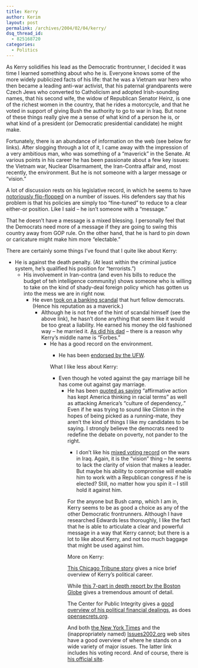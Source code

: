 ```yaml
---
title: Kerry
author: Kerim
layout: post
permalink: /archives/2004/02/04/kerry/
dsq_thread_id:
  - 825168720
categories:
  - Politics
---
```

As Kerry solidifies his lead as the Democratic frontrunner, I decided it was time I learned something about who he is. Everyone knows some of the more widely publicized facts of his life: that he was a Vietnam war hero who then became a leading anti-war activist, that his paternal grandparents were Czech Jews who converted to Catholicism and adopted Irish-sounding names, that his second wife, the widow of Republican Senator Heinz, is one of the richest women in the country, that he rides a motorcycle, and that he voted in support of giving Bush the authority to go to war in Iraq. But none of these things really give me a sense of what kind of a person he is, or what kind of a president (or Democratic presidential candidate) he might make.

Fortunately, there is an abundance of information on the web (see below for links). After slogging through a lot of it, I came away with the impression of a very ambitious man, who was something of a &#8220;maverick&#8221; in the Senate. At various points in his career he has been passionate about a few key issues: the Vietnam war, Nuclear Disarmament, the Iran-Contra affair and, most recently, the environment. But he is not someone with a larger message or &#8220;vision.&#8221;

A lot of discussion rests on his legislative record, in which he seems to have <a href="http://www.weeklystandard.com/Utilities/printer_preview.asp?idArticle=3679&#38;R=9D0B27CD7" onclick="_gaq.push(['_trackEvent', 'outbound-article', 'http://www.weeklystandard.com/Utilities/printer_preview.asp?idArticle=3679&R=9D0B27CD7', 'notoriously flip-flopped']);" >notoriously flip-flopped</a> on a number of issues. His defenders say that his problem is that his policies are simply too &#8220;fine-tuned&#8221; to reduce to a clear either-or position. Like I said &#8211; he isn&#8217;t someone with a &#8220;message.&#8221;

That he doesn&#8217;t have a message is a mixed blessing. I personally feel that the Democrats need more of a message if they are going to swing this country away from GOP rule. On the other hand, that he is hard to pin down or caricature might make him more &#8220;electable.&#8221;

There are certainly some things I&#8217;ve found that I quite like about Kerry:

  * He is against the death penalty. (At least within the criminal justice system, he&#8217;s qualified his position for &#8220;terrorists.&#8221;) 
      * His involvement in Iran-contra (and even his bills to reduce the budget of teh intelligence community) shows someone who is willing to take on the kind of shady-deal foreign policy which has gotten us into the mess we are in right now. 
          * He even <a href="http://www.boston.com/globe/nation/packages/kerry/062003.shtml" onclick="_gaq.push(['_trackEvent', 'outbound-article', 'http://www.boston.com/globe/nation/packages/kerry/062003.shtml', 'took on a banking scandal']);" >took on a banking scandal</a> that hurt fellow democrats. (Hence his reputation as a maverick.) 
              * Although he is not free of the hint of scandal himself (see the above link), he hasn&#8217;t done anything that seem like it would be too great a liability. He earned his money the old fashioned way &#8211; he married it. <a href="http://www.boston.com/globe/nation/packages/kerry/061503.shtml" onclick="_gaq.push(['_trackEvent', 'outbound-article', 'http://www.boston.com/globe/nation/packages/kerry/061503.shtml', 'As did his dad']);" >As did his dad</a> &#8211; there is a reason why Kerry&#8217;s middle name is &#8220;Forbes.&#8221; 
                  * He has a good record on the environment. 
                      * He has been <a href="http://www.ufw.org/2104kerry.htm" onclick="_gaq.push(['_trackEvent', 'outbound-article', 'http://www.ufw.org/2104kerry.htm', 'endorsed by the UFW']);" >endorsed by the UFW</a>. </ul> 
                        What I like less about Kerry:
                        
                          * Even though he voted against the gay marriage bill he has come out against gay marriage. 
                              * He has been <a href="http://www.boston.com/globe/nation/packages/kerry/062103.shtml" onclick="_gaq.push(['_trackEvent', 'outbound-article', 'http://www.boston.com/globe/nation/packages/kerry/062103.shtml', 'quoted as saying']);" >quoted as saying</a> &#8220;affirmative action has kept America thinking in racial terms&#8221; as well as attacking America&#8217;s &#8220;culture of dependency,.&#8221; Even if he was trying to sound like Clinton in the hopes of being picked as a running-mate, they aren&#8217;t the kind of things I like my candidates to be saying. I strongly believe the democrats need to redefine the debate on poverty, not pander to the right. 
                                  * I don&#8217;t like his <a href="http://www.weeklystandard.com/Utilities/printer_preview.asp?idArticle=3679&#38;R=9D0B27CD7" onclick="_gaq.push(['_trackEvent', 'outbound-article', 'http://www.weeklystandard.com/Utilities/printer_preview.asp?idArticle=3679&R=9D0B27CD7', 'mixed voting record']);" >mixed voting record</a> on the wars in Iraq. Again, it is the &#8220;vision&#8221; thing &#8211; he seems to lack the clarity of vision that makes a leader. But maybe his ability to compromise will enable him to work with a Republican congress if he is elected? Still, no matter how you spin it &#8211; I still hold it against him. </ul> 
                                    For the anyone but Bush camp, which I am in, Kerry seems to be as good a choice as any of the other Democratic frontrunners. Although I have researched Edwards less thoroughly, I like the fact that he is able to articulate a clear and powerful message in a way that Kerry cannot; but there is a lot to like about Kerry, and not too much baggage that might be used against him.
                                    
                                    More on Kerry:
                                    
                                    <a href="http://www.chicagotribune.com/news/nationworld/chi-0312040060dec04,1,7010175,print.story?coll=chi-elections-utl" onclick="_gaq.push(['_trackEvent', 'outbound-article', 'http://www.chicagotribune.com/news/nationworld/chi-0312040060dec04,1,7010175,print.story?coll=chi-elections-utl', 'This Chicago Tribune story']);" >This Chicago Tribune story</a> gives a nice brief overview of Kerry&#8217;s political career.
                                    
                                    While <a href="http://www.boston.com/globe/nation/packages/kerry/" onclick="_gaq.push(['_trackEvent', 'outbound-article', 'http://www.boston.com/globe/nation/packages/kerry/', 'this 7-part in depth report by the Boston Globe']);" >this 7-part in depth report by the Boston Globe</a> gives a tremendous amount of detail.
                                    
                                    The Center for Public Integrity gives a <a href="http://www.bop2004.org/bop2004/candidate.aspx?cid=4&#38;act=bio" onclick="_gaq.push(['_trackEvent', 'outbound-article', 'http://www.bop2004.org/bop2004/candidate.aspx?cid=4&act=bio', 'good overview of his political financial dealings']);" >good overview of his political financial dealings</a>, as does <a href="http://www.opensecrets.org/presidential/summary.asp?id=N00000245&#38;cycle=2004" onclick="_gaq.push(['_trackEvent', 'outbound-article', 'http://www.opensecrets.org/presidential/summary.asp?id=N00000245&cycle=2004', 'opensecrets.org']);" >opensecrets.org</a>.
                                    
                                    And both <a href="http://www.nytimes.com/top/news/washington/campaign2004/candidates/johnfkerry/" onclick="_gaq.push(['_trackEvent', 'outbound-article', 'http://www.nytimes.com/top/news/washington/campaign2004/candidates/johnfkerry/', 'the New York Times']);" >the New York Times</a> and the (inappropriately named) <a href="http://issues2002.org/John_Kerry.htm" onclick="_gaq.push(['_trackEvent', 'outbound-article', 'http://issues2002.org/John_Kerry.htm', 'Issues2002.org']);" >Issues2002.org</a> web sites have a good overview of where he stands on a wide variety of major issues. The latter link includes his voting record. And of course, there is <a href="http://www.johnkerry.com/issues/" onclick="_gaq.push(['_trackEvent', 'outbound-article', 'http://www.johnkerry.com/issues/', 'his official site']);" >his official site</a>.
                                    
                                    <div id="themify_builder_content-1494" class="themify_builder_content themify_builder themify_builder_front">
                                    
                                    
                                   